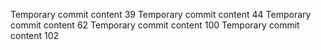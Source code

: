 Temporary commit content 39
Temporary commit content 44
Temporary commit content 62
Temporary commit content 100
Temporary commit content 102
